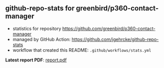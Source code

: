 ## github-repo-stats for greenbird/p360-contact-manager

- statistics for repository https://github.com/greenbird/p360-contact-manager
- managed by GitHub Action: https://github.com/jgehrcke/github-repo-stats
- workflow that created this README: `.github/workflows/stats.yml`

**Latest report PDF**: [report.pdf](https://github.com/ChameleonTartu/buymeacoffee-repo-stats/raw/master/greenbird/p360-contact-manager/latest-report/report.pdf)

